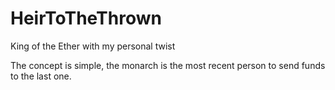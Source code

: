 # HeirToTheThrown
King of the Ether with my personal twist

The concept is simple, the monarch is the most recent person to send funds to the last one.
